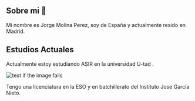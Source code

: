 ## Sobre mi 👋
Mi nombre es Jorge Molina Perez, soy de España y actualmente resido en Madrid.

## Estudios Actuales

Actualmente estoy estudiando ASIR en la universidad U-tad .

![text if the image fails](https://d1yjjnpx0p53s8.cloudfront.net/styles/logo-thumbnail/s3/052015/cu_marcaprincipal_negativo_trz.png?itok=4Rvl4vVe)

 Tengo una licenciatura en la ESO y en batchillerato del Instituto Jose García Nieto.

